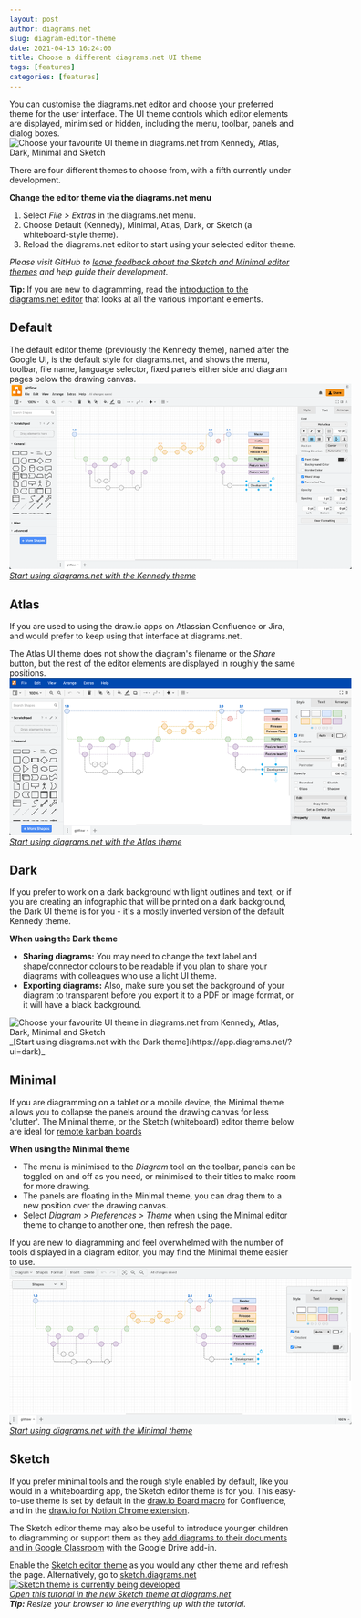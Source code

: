 ```yaml
---
layout: post
author: diagrams.net
slug: diagram-editor-theme
date: 2021-04-13 16:24:00
title: Choose a different diagrams.net UI theme
tags: [features]
categories: [features]
---
```


You can customise the diagrams.net editor and choose your preferred theme for the user interface. The UI theme controls which editor elements are displayed, minimised or hidden, including the menu, toolbar, panels and dialog boxes.
<br /><img src="/assets/img/blog/theme-dark.png" style="width=100%;max-width:500px;height:auto;" alt="Choose your favourite UI theme in diagrams.net from Kennedy, Atlas, Dark, Minimal and Sketch">

There are four different themes to choose from, with a fifth currently under development.

**Change the editor theme via the diagrams.net menu**

1. Select _File > Extras_ in the diagrams.net menu. 
2. Choose Default (Kennedy), Minimal, Atlas, Dark, or Sketch (a whiteboard-style theme).
3. Reload the diagrams.net editor to start using your selected editor theme. 

_Please visit GitHub to [leave feedback about the Sketch and Minimal editor themes](https://github.com/jgraph/drawio/discussions/1924) and help guide their development._

**Tip:** If you are new to diagramming, read the [introduction to the diagrams.net editor](/doc/getting-started-editor.html) that looks at all the various important elements.

## Default 

The default editor theme (previously the Kennedy theme), named after the Google UI, is the default style for diagrams.net, and shows the menu, toolbar, file name, language selector, fixed panels either side and diagram pages below the drawing canvas.
<br /><img src="/assets/img/blog/theme-kennedy.png" style="width=100%;max-width:600px;height:auto;" alt="Choose your favourite UI theme in diagrams.net from Kennedy, Atlas, Dark, Minimal and Sketch">
<br />_[Start using diagrams.net with the Kennedy theme](https://app.diagrams.net/?ui=kennedy)_

## Atlas

If you are used to using the draw.io apps on Atlassian Confluence or Jira, and would prefer to keep using that interface at diagrams.net. 

The Atlas UI theme does not show the diagram's filename or the _Share_ button, but the rest of the editor elements are displayed in roughly the same positions. 
<br /><img src="/assets/img/blog/theme-atlas.png" style="width=100%;max-width:600px;height:auto;" alt="Choose your favourite UI theme in diagrams.net from Kennedy, Atlas, Dark, Minimal and Sketch">
<br />_[Start using diagrams.net with the Atlas theme](https://app.diagrams.net/?ui=atlas)_

## Dark 

If you prefer to work on a dark background with light outlines and text, or if you are creating an infographic that will be printed on a dark background, the Dark UI theme is for you - it's a mostly inverted version of the default Kennedy theme.

**When using the Dark theme**
* **Sharing diagrams:** You may need to change the text label and shape/connector colours to be readable if you plan to share your diagrams with colleagues who use a light UI theme. 
* **Exporting diagrams:** Also, make sure you set the background of your diagram to transparent before you export it to a PDF or image format, or it will have a black background.

<img src="/assets/img/blog/theme-dark.png" style="width=100%;max-width:600px;height:auto;" alt="Choose your favourite UI theme in diagrams.net from Kennedy, Atlas, Dark, Minimal and Sketch">
<br />_[Start using diagrams.net with the Dark theme](https://app.diagrams.net/?ui=dark)_

## Minimal 

If you are diagramming on a tablet or a mobile device, the Minimal theme allows you to collapse the panels around the drawing canvas for less 'clutter'. The Minimal theme, or the Sketch (whiteboard) editor theme below are ideal for [remote kanban boards](/blog/kanban-boards.html)

**When using the Minimal theme**
* The menu is minimised to the _Diagram_ tool on the toolbar, panels can be toggled on and off as you need, or minimised to their titles to make room for more drawing. 
* The panels are floating in the Minimal theme, you can drag them to a new position over the drawing canvas.
* Select _Diagram > Preferences > Theme_ when using the Minimal editor theme to change to another one, then refresh the page.

If you are new to diagramming and feel overwhelmed with the number of tools displayed in a diagram editor, you may find the Minimal theme easier to use.
<br /><img src="/assets/img/blog/theme-minimal.png" style="width=100%;max-width:600px;height:auto;" alt="Choose your favourite UI theme in diagrams.net from Kennedy, Atlas, Dark, Minimal and Sketch">
<br />_[Start using diagrams.net with the Minimal theme](https://app.diagrams.net/?ui=min)_

## Sketch 

If you prefer minimal tools and the rough style enabled by default, like you would in a whiteboarding app, the Sketch editor theme is for you. This easy-to-use theme is set by default in the [draw.io Board macro](/blog/drawio-board-macro.html) for Confluence, and in the [draw.io for Notion Chrome extension](/blog/store-diagrams-notion.html).

The Sketch editor theme may also be useful to introduce younger children to diagramming or support them as they [add diagrams to their documents and in Google Classroom](/blog/google-classroom-diagrams.html) with the Google Drive add-in.

Enable the [Sketch editor theme](/blog/sketch-online-whiteboard.html) as you would any other theme and refresh the page. Alternatively, go to [sketch.diagrams.net](http://sketch.diagrams.net)
<br />[<img src="/assets/img/blog/sketch-theme-tutorial.png" style="width=100%;max-width:600px;height:auto;" alt="Sketch theme is currently being developed">](https://app.diagrams.net/?splash=0&ui=sketch&title=#Uhttps%3A%2F%2Fraw.githubusercontent.com%2Fjgraph%2Fdrawio-diagrams%2Fmaster%2Fblog%2Fsketch-theme-tutorial.drawio)
<br />_[Open this tutorial in the new Sketch theme at diagrams.net](https://app.diagrams.net/?splash=0&ui=sketch&title=#Uhttps%3A%2F%2Fraw.githubusercontent.com%2Fjgraph%2Fdrawio-diagrams%2Fmaster%2Fblog%2Fsketch-theme-tutorial.drawio)_
<br />_**Tip:** Resize your browser to line everything up with the tutorial._
